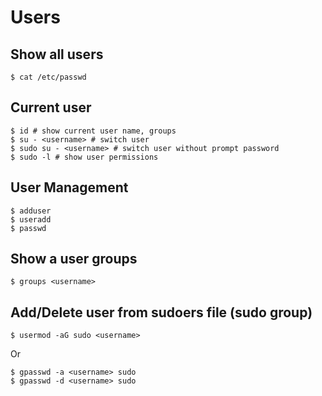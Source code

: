 # Users

## Show all users

```shell
$ cat /etc/passwd
```

## Current user

```shell
$ id # show current user name, groups
$ su - <username> # switch user
$ sudo su - <username> # switch user without prompt password 
$ sudo -l # show user permissions
```

## User Management

```shell
$ adduser
$ useradd
$ passwd
```

## Show a user groups

```shell
$ groups <username>
```

## Add/Delete user from sudoers file (sudo group)

```shell
$ usermod -aG sudo <username>
```

Or

```shell
$ gpasswd -a <username> sudo
$ gpasswd -d <username> sudo
```